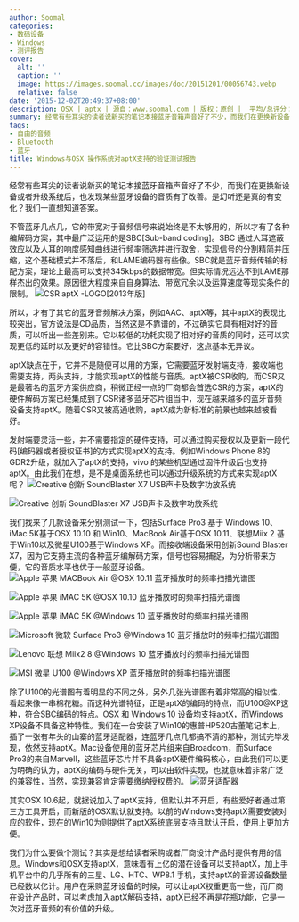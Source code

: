 ```yaml
---
author: Soomal
categories:
- 数码设备
- Windows
- 测评报告
cover:
  alt: ''
  caption: ''
  image: https://images.soomal.cc/images/doc/20151201/00056743.webp
  relative: false
date: '2015-12-02T20:49:37+08:00'
description: OSX | aptx | 源自：www.soomal.com | 版权：原创 |  平均/总评分：09.61/1249
summary: 经常有些耳尖的读者说新买的笔记本接蓝牙音箱声音好了不少，而我们在更换新设备或者升级系统后，也发现某些蓝牙设备的音质有了改善。是幻听还是真的有变化？我们一直想知道答案。
tags:
- 自由的音频
- Bluetooth
- 蓝牙
title: Windows与OSX 操作系统对aptX支持的验证测试报告
---
```


经常有些耳尖的读者说新买的笔记本接蓝牙音箱声音好了不少，而我们在更换新设备或者升级系统后，也发现某些蓝牙设备的音质有了改善。是幻听还是真的有变化？我们一直想知道答案。

不管蓝牙几点几，它的带宽对于音频信号来说始终是不太够用的，所以才有了各种编解码方案，其中最广泛运用的是SBC[Sub-band coding]。SBC 通过人耳遮蔽效应以及人耳的响度感知曲线进行频率筛选并进行取舍，实现信号的分割精简并压缩，这个基础模式并不落后，和LAME编码器有些像。SBC就是蓝牙音频传输的标配方案，理论上最高可以支持345kbps的数据带宽。但实际情况远达不到LAME那样杰出的效果。原因很大程度来自自身算法、带宽冗余以及运算速度等现实条件的限制。
![CSR aptX -LOGO[2013年版]](https://images.soomal.cc/images/doc/20140109/00039435_01.webp)




所以，才有了其它的蓝牙音频解决方案，例如AAC、aptX等，其中aptX的表现比较突出，官方说法是CD品质，当然这是不靠谱的，不过确实它具有相对好的音质，可以听出一些差别来。它以较低的功耗实现了相对好的音质的同时，还可以实现更低的延时以及更好的容错性。它比SBC方案要好，这点基本无异议。

aptX缺点在于，它并不是随便可以用的方案，它需要蓝牙发射端支持，接收端也需要支持，两头支持，才能实现aptX的性能与音质。aptX被CSR收购，而CSR又是最著名的蓝牙方案供应商，稍微正经一点的厂商都会首选CSR的方案，aptX的硬件解码方案已经集成到了CSR诸多蓝牙芯片组当中，现在越来越多的蓝牙音频设备支持aptX。随着CSR又被高通收购，aptX成为新标准的前景也越来越被看好。

发射端要灵活一些，并不需要指定的硬件支持，可以通过购买授权以及更新一段代码[编码器或者授权证书]的方式实现aptX的支持。例如Windows Phone 8的GDR2升级，就加入了aptX的支持，vivo 的某些机型通过固件升级后也支持aptX。由此我们在想，是不是桌面系统也可以通过升级系统的方式来实现aptX呢？
![Creative 创新 SoundBlaster X7 USB声卡及数字功放系统](https://images.soomal.cc/images/doc/20151125/00056549_01.webp)




![Creative 创新 SoundBlaster X7 USB声卡及数字功放系统](https://images.soomal.cc/images/doc/20151125/00056550_01.webp)




我们找来了几款设备来分别测试一下，包括Surface Pro3 基于 Windows 10、iMac 5K基于OSX 10.10 和 Win10、MacBook Air基于OSX 10.11、联想Miix 2 基于Win10以及微星U100基于Windows XP。而接收端设备采用创新Sound Blaster X7，因为它支持主流的各种蓝牙编解码方案，信号也容易捕捉，为分析带来方便，它的音质水平也优于一般蓝牙设备。
![Apple 苹果 MACBook Air @OSX 10.11 蓝牙播放时的频率扫描光谱图](https://images.soomal.cc/images/doc/20151201/00056737_01.webp)




![Apple 苹果 iMAC 5K @OSX 10.10 蓝牙播放时的频率扫描光谱图](https://images.soomal.cc/images/doc/20151201/00056738_01.webp)




![Apple 苹果 iMAC 5K @Windows 10 蓝牙播放时的频率扫描光谱图](https://images.soomal.cc/images/doc/20151201/00056739_01.webp)




![Microsoft 微软 Surface Pro3 @Windows 10 蓝牙播放时的频率扫描光谱图](https://images.soomal.cc/images/doc/20151201/00056740_01.webp)




![Lenovo 联想 Miix2 8 @Windows 10 蓝牙播放时的频率扫描光谱图](https://images.soomal.cc/images/doc/20151201/00056741_01.webp)




![MSI 微星 U100 @Windows XP 蓝牙播放时的频率扫描光谱图](https://images.soomal.cc/images/doc/20151201/00056742_01.webp)




除了U100的光谱图有着明显的不同之外，另外几张光谱图有着非常高的相似性，看起来像一串棉花糖。而这种光谱特征，正是aptX的编码的特点，而U100@XP这种，符合SBC编码的特点。OSX 和 Windows 10 设备均支持aptX，而Windows XP设备不具备这种特性。我们在一台安装了Win10的惠普HP520古董笔记本上，插了一张有年头的山寨的蓝牙适配器，连蓝牙几点几都搞不清的那种，测试完毕发现，依然支持aptX。Mac设备使用的蓝牙芯片组来自Broadcom，而Surface Pro3的来自Marvell，这些蓝牙芯片并不具备aptX硬件编码核心，由此我们可以更为明确的认为，aptX的编码与硬件无关，可以由软件实现，也就意味着非常广泛的兼容性，当然，实现兼容肯定需要缴纳授权费的。
![蓝牙适配器](https://images.soomal.cc/images/doc/20151202/00056745_01.webp)




其实OSX 10.6起，就据说加入了aptX支持，但默认并不开启，有些爱好者通过第三方工具开启，而新版的OSX默认就支持。以前的Windows支持aptX需要安装对应的软件，现在的Win10为则提供了aptX系统底层支持且默认开启，使用上更加方便。

我们为什么要做个测试？其实是想给读者采购或者厂商设计产品时提供有用的信息。Windows和OSX支持aptX，意味着有上亿的潜在设备可以支持aptX，加上手机平台中的几乎所有的三星、LG、HTC、WP8.1 手机，支持aptX的音源设备数量已经数以亿计。用户在采购蓝牙设备的时候，可以让aptX权重更高一些，而厂商在设计产品时，可以考虑加入aptX解码支持，aptX已经不再是花瓶功能，它是一次对蓝牙音频的有价值的升级。